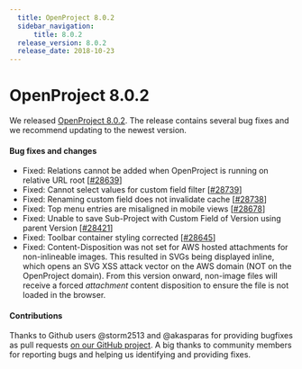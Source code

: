 ```yaml
---
  title: OpenProject 8.0.2
  sidebar_navigation:
      title: 8.0.2
  release_version: 8.0.2
  release_date: 2018-10-23
---
```



# OpenProject 8.0.2

We released
[OpenProject 8.0.2](https://community.openproject.org/versions/1154).
The release contains several bug fixes and we recommend updating to the
newest version.

#### Bug fixes and changes

  - Fixed: Relations cannot be added when OpenProject is running on
    relative URL root
    \[[#28639](https://community.openproject.org/wp/28639)\]
  - Fixed: Cannot select values for custom field filter
    \[[#28739](https://community.openproject.org/wp/28739)\]
  - Fixed: Renaming custom field does not invalidate cache
    \[[#28738](https://community.openproject.org/wp/28738)\]
  - Fixed: Top menu entries are misaligned in mobile views
    \[[#28678](https://community.openproject.org/wp/28678)\]
  - Fixed: Unable to save
    Sub-Project
    with Custom Field of
    Version
    using parent
    Version
    \[[#28421](https://community.openproject.org/wp/28421)\]
  - Fixed: Toolbar container styling corrected
    \[[#28645](https://community.openproject.org/wp/28645)\]
  - Fixed: Content-Disposition was not set for AWS hosted attachments
    for non-inlineable images. This resulted in SVGs being displayed
    inline, which opens an SVG XSS attack vector on the AWS domain (NOT
    on the OpenProject domain). From this version onward, non-image
    files will receive a forced *attachment* content disposition to
    ensure the file is not loaded in the browser.

 

#### Contributions

Thanks to Github users @storm2513 and @akasparas for providing bugfixes
as pull requests [on our GitHub
project](https://github.com/opf/openproject).  A big thanks to community
members for reporting bugs and helping us identifying and providing
fixes.


